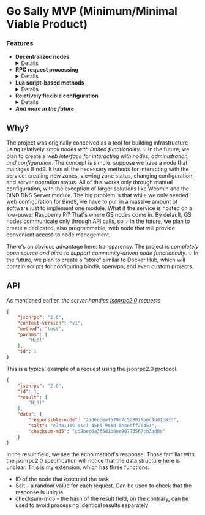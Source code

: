 # Go Sally MVP (Minimum/Minimal Viable Product)

### Features
- **Decentralized nodes**<details>this means that *multiple GS nodes can be located on a single machine*, provided no attempt is made to disrupt, sabotage, or bypass the built-in protection mechanism against running a node under the same identifier as one already running in the system. Identification plays a role in node communication. 💡 In the future, we plan to create tools for conveniently building distributed systems using node identification.</details>
- **RPC request processing**<details>the gs operates *using HTTP/https and the JSONRPC2.0 protocol.* Unlike gRPC, jsonrpc is extremely simple, allows for easy sending of requests from the browser, and does not require any additional code compilation.</details>
- **Lua script-based methods**<details>*The gopher-lua library is used, providing full support for Lua 5.1.* scripts implement libraries for interacting with sessions (receiving parameters and sending responses), hashing, logging, and more. This allows you to quickly write business logic on the fly without touching the lower layers of abstraction, which also eliminates unnecessary compilation and the risk of breaking the codebase.
  Example of the "echo" method:
  ```lua
  local session = require("internal.session")
  -- import the internal library for interacting with sessions

  session.response.send(session.request.params.get())
  -- send everything passed in the parameters in response.
  ```
  </details>
- **Relatively flexible configuration** <details>
you can configure the server port, address, name, node settings, and more. 💡 More settings are planned in the future.</details>
- ***And more in the future***

## Why?
The project was originally conceived as a tool for building infrastructure using relatively *small nodes with limited functionality*. 💡 In the future, we plan to create a *web interface for interacting with nodes, administration, and configuration*. The concept is simple: suppose we have a node that manages Bind9. It has all the necessary methods for interacting with the service: creating new zones, viewing zone status, changing configuration, and server operation status. All of this works only through manual configuration, with the exception of larger solutions like Webmin and the BIND DNS Server module. The big problem is that while we only needed web configuration for Bind9, we have to pull in a massive amount of software just to implement one module. What if the service is hosted on a low-power Raspberry Pi? That's where GS nodes come in. By default, GS nodes communicate only through API calls, so 💡 in the future, we plan to create a dedicated, also programmable, web node that will provide convenient access to node management.

There's an obvious advantage here: transparency. The project is *completely open source and aims to support community-driven node functionality*. 💡 In the future, we plan to create a "store" similar to Docker Hub, which will contain scripts for configuring bind9, openvpn, and even custom projects.

## API
As mentioned earlier, *the server handles [jsonrpc2.0](https://www.jsonrpc.org/specification) requests*
```json
{
    "jsonrpc": "2.0",
    "context-version": "v1",
    "method": "test",
    "params": [
        "Hi!!"
    ],
    "id": 1
}
```
This is a typical example of a request using the jsonrpc2.0 protocol.
```json
{
    "jsonrpc": "2.0",
    "id": 1,
    "result": [
        "Hi!!"
    ],
    "data": {
        "responsible-node": "2ad6ebeaf579a7c52801fb6c9dd1b83d",
        "salt": "e7a81115-01c1-45b1-9618-0eae0ff26451",
        "checksum-md5": "cd8bec6a365d1b8ee90773567cb3ad0a"
    }
}
```
In the result field, we see the echo method's response. Those familiar with the jsonrpc2.0 specification will notice that the data structure here is unclear. This is my extension, which has three functions:
- ID of the node that executed the task
- Salt - a random value for each request. Can be used to check that the response is unique
- checksum-md5 - the hash of the result field, on the contrary, can be used to avoid processing identical results separately

